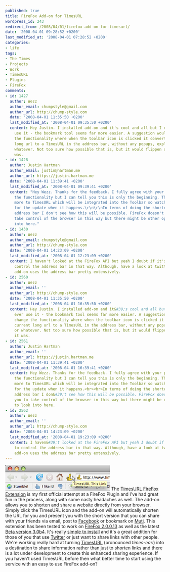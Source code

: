 ```yaml
---
published: true
title: FireFox Add-on for TimesURL
wordpress_id: 243
redirect_from: /2008/04/01/firefox-add-on-for-timesurl/
date: '2008-04-01 09:28:52 +0200'
last_modified_at: '2008-04-01 07:28:52 +0200'
categories:
- life
tags:
- The Times
- Projects
- Work
- TimesURL
- Plugins
- FireFox
comments:
- id: 1427
  author: Wezz
  author_email: chumpstyle@gmail.com
  author_url: http://chump-style.com
  date: '2008-04-01 11:35:50 +0200'
  last_modified_at: '2008-04-01 09:35:50 +0200'
  content: Hey Justin. I installed add-on and it's cool and all but I doubt I'll ever
    use it - the bookmark tool seems far more easier. A suggestion would be to change
    the functionality where when the toolbar icon is clicked it converts the current
    long url to a TimesURL in the address bar, without any popups, explanations or
    whatever. Not too sure how possible that is, but it would flippen sweet if it
    was.
- id: 1428
  author: Justin Hartman
  author_email: justin@hartman.me
  author_url: https://justin.hartman.me
  date: '2008-04-01 11:39:41 +0200'
  last_modified_at: '2008-04-01 09:39:41 +0200'
  content: "Hey Wezz. Thanks for the feedback. I fully agree with your point about
    the functionality but I can tell you this is only the beginning. There will be
    more to TimesURL which will be integrated into the Toolbar so watch this space
    for the update when it happens.\r\n\r\nIn terms of doing the shortening in the
    address bar I don't see how this will be possible. FireFox doesn't allow you to
    take control of the browser in this way but there might be other options to look
    into here."
- id: 1430
  author: Wezz
  author_email: chumpstyle@gmail.com
  author_url: http://chump-style.com
  date: '2008-04-01 14:23:09 +0200'
  last_modified_at: '2008-04-01 12:23:09 +0200'
  content: I haven't looked at the FireFox API but yeah I doubt if it's possible to
    control the address bar in that way. Although, have a look at twitterbar. The
    add-on uses the address bar pretty extensively.
- id: 2560
  author: Wezz
  author_email: ''
  author_url: http://chump-style.com
  date: '2008-04-01 11:35:50 +0200'
  last_modified_at: '2008-04-01 16:35:50 +0200'
  content: Hey Justin. I installed add-on and it&#39;s cool and all but I doubt I&#39;ll
    ever use it - the bookmark tool seems far more easier. A suggestion would be to
    change the functionality where when the toolbar icon is clicked it converts the
    current long url to a TimesURL in the address bar, without any popups, explanations
    or whatever. Not too sure how possible that is, but it would flippen sweet if
    it was.
- id: 2561
  author: Justin Hartman
  author_email: ''
  author_url: https://justin.hartman.me
  date: '2008-04-01 11:39:41 +0200'
  last_modified_at: '2008-04-01 16:39:41 +0200'
  content: Hey Wezz. Thanks for the feedback. I fully agree with your point about
    the functionality but I can tell you this is only the beginning. There will be
    more to TimesURL which will be integrated into the Toolbar so watch this space
    for the update when it happens.<br><br>In terms of doing the shortening in the
    address bar I don&#39;t see how this will be possible. FireFox doesn&#39;t allow
    you to take control of the browser in this way but there might be other options
    to look into here.
- id: 2562
  author: Wezz
  author_email: ''
  author_url: http://chump-style.com
  date: '2008-04-01 14:23:09 +0200'
  last_modified_at: '2008-04-01 19:23:09 +0200'
  content: I haven&#39;t looked at the FireFox API but yeah I doubt if it&#39;s possible
    to control the address bar in that way. Although, have a look at twitterbar. The
    add-on uses the address bar pretty extensively.
---
```

<img src='/assets/images/uploads/2008/04/ff-plugin-2.jpg' alt='FireFox Add-on for TimesURL' />
The <a href="http://timesurl.at/plugins/firefox/">TimesURL FireFox Extension</a> is my first official attempt at a FireFox Plugin and I've had great fun in the process, along with some nasty headaches as well.
The add-on allows you to shorten and share a website directly from your browser. Simply click the TimesURL icon and the add-on will automatically shorten the URL for you and present you with the short version that you can share with your friends via email, post to <a href="http://www.facebook.com">Facebook</a> or bookmark on <a href="http://muti.co.za">Muti</a>.
This extension has been tested to work on <a href="http://www.mozilla-europe.org/en/products/firefox/">FireFox 2.0.0.13</a> as well as the latest <a href="http://www.mozilla.com/en-US/firefox/all-beta.html">Beta version 3.0b4</a>. It's really <a href="http://timesurl.at/plugins/firefox/">simple to install</a> and it's a great addition for those of you that use <a href="http://twitter.com/justinhartman">Twitter</a> or just want to share links with other people. 
We're working really hard at turning <a href="http://timesurl.at">TimesURL</a> (pronounced <em>times-earl</em>) into a destination to share information rather than just to shorten links and there is a lot under development to create this enhanced sharing experience.
If you haven't used TimesURL before then what better time to start using the service with an easy to use FireFox add-on?

